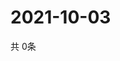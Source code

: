# 2021-10-03
  共 0条

  <!-- BEGIN -->
  <!-- 最后更新时间Sun Oct 03 2021 05:02:31 GMT+0000 (Coordinated Universal Time) -->
  
  <!-- END -->
  
  